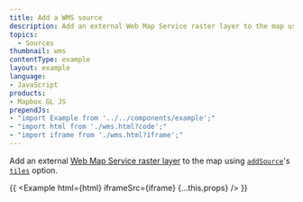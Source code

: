 ```yaml
---
title: Add a WMS source
description: Add an external Web Map Service raster layer to the map using addSource's tiles option.
topics:
  - Sources
thumbnail: wms
contentType: example
layout: example
language:
- JavaScript
products:
- Mapbox GL JS
prependJs:
- "import Example from '../../components/example';"
- "import html from './wms.html?code';"
- "import iframe from './wms.html?iframe';"
---
```


Add an external [Web Map Service raster layer](https://www.ogc.org/standards/wms) to the map using [`addSource`](/mapbox-gl-js/api/map/#map#addsource)'s [`tiles`](/mapbox-gl-js/style-spec/sources/#raster-tiles) option.

{{ <Example html={html} iframeSrc={iframe} {...this.props} /> }}
